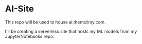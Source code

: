 # AI-Site

This repo will be used to house ai.themcilroy.com.

I'll be creating a serverless site that hosts my ML models from my JupyterNotebooks repo.